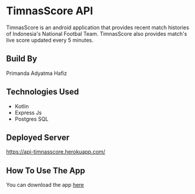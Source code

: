 # TimnasScore API
TimnasScore is an android application that provides recent match histories of Indonesia's National Footbal Team. TimnasScore also provides match's live score updated every 5 minutes.

## Build By
Primanda Adyatma Hafiz

## Technologies Used
- Kotlin
- Express Js
- Postgres SQL

## Deployed Server
https://api-timnasscore.herokuapp.com/

## How To Use The App
You can download the app <a href="https://github.com/primahafiz/app-timnas-score/raw/main/TimnasScore.apk">here</a>
